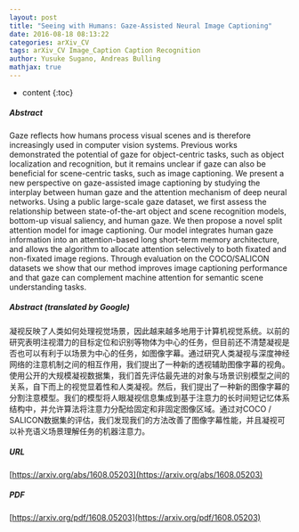 ```yaml
---
layout: post
title: "Seeing with Humans: Gaze-Assisted Neural Image Captioning"
date: 2016-08-18 08:13:22
categories: arXiv_CV
tags: arXiv_CV Image_Caption Caption Recognition
author: Yusuke Sugano, Andreas Bulling
mathjax: true
---
```


* content
{:toc}

##### Abstract
Gaze reflects how humans process visual scenes and is therefore increasingly used in computer vision systems. Previous works demonstrated the potential of gaze for object-centric tasks, such as object localization and recognition, but it remains unclear if gaze can also be beneficial for scene-centric tasks, such as image captioning. We present a new perspective on gaze-assisted image captioning by studying the interplay between human gaze and the attention mechanism of deep neural networks. Using a public large-scale gaze dataset, we first assess the relationship between state-of-the-art object and scene recognition models, bottom-up visual saliency, and human gaze. We then propose a novel split attention model for image captioning. Our model integrates human gaze information into an attention-based long short-term memory architecture, and allows the algorithm to allocate attention selectively to both fixated and non-fixated image regions. Through evaluation on the COCO/SALICON datasets we show that our method improves image captioning performance and that gaze can complement machine attention for semantic scene understanding tasks.

##### Abstract (translated by Google)
凝视反映了人类如何处理视觉场景，因此越来越多地用于计算机视觉系统。以前的研究表明注视潜力的目标定位和识别等物体为中心的任务，但目前还不清楚凝视是否也可以有利于以场景为中心的任务，如图像字幕。通过研究人类凝视与深度神经网络的注意机制之间的相互作用，我们提出了一种新的透视辅助图像字幕的视角。使用公开的大规模凝视数据集，我们首先评估最先进的对象与场景识别模型之间的关系，自下而上的视觉显着性和人类凝视。然后，我们提出了一种新的图像字幕的分割注意模型。我们的模型将人眼凝视信息集成到基于注意力的长时间短记忆体系结构中，并允许算法将注意力分配给固定和非固定图像区域。通过对COCO / SALICON数据集的评估，我们发现我们的方法改善了图像字幕性能，并且凝视可以补充语义场景理解任务的机器注意力。

##### URL
[https://arxiv.org/abs/1608.05203](https://arxiv.org/abs/1608.05203)

##### PDF
[https://arxiv.org/pdf/1608.05203](https://arxiv.org/pdf/1608.05203)

